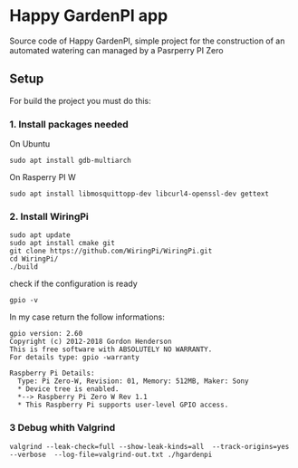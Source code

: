 # Happy GardenPI app

Source code of Happy GardenPI, simple project for the construction of an automated watering can managed by a Pasrperry PI Zero

## Setup

For build the project you must do this:

### 1. Install packages needed

On Ubuntu

```
sudo apt install gdb-multiarch
```

On Rasperry PI W

```
sudo apt install libmosquittopp-dev libcurl4-openssl-dev gettext
```

### 2. Install WiringPi

```
sudo apt update
sudo apt install cmake git
git clone https://github.com/WiringPi/WiringPi.git
cd WiringPi/
./build
```

check if the configuration is ready

```
gpio -v
```

In my case return the follow informations:

```
gpio version: 2.60
Copyright (c) 2012-2018 Gordon Henderson
This is free software with ABSOLUTELY NO WARRANTY.
For details type: gpio -warranty

Raspberry Pi Details:
  Type: Pi Zero-W, Revision: 01, Memory: 512MB, Maker: Sony
  * Device tree is enabled.
  *--> Raspberry Pi Zero W Rev 1.1
  * This Raspberry Pi supports user-level GPIO access.
```

### 3 Debug whith Valgrind
```
valgrind --leak-check=full --show-leak-kinds=all  --track-origins=yes  --verbose  --log-file=valgrind-out.txt ./hgardenpi 
```